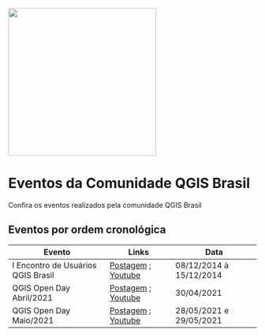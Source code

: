 <img src="https://i2.wp.com/qgisbrasil.org/wp-content/uploads/2017/08/qgis_brasil_original.png?" width="300">

# Eventos da Comunidade QGIS Brasil

Confira os eventos realizados pela comunidade QGIS Brasil

## Eventos por ordem cronológica

Evento | Links | Data 
------- | ----- | ---- 
I Encontro de Usuários QGIS Brasil | [Postagem](http://qgisbrasil.org/i-encontro-brasileiro-de-usuarios-qgis) ; [Youtube](https://www.youtube.com/playlist?list=PLzKam0lvXwoqu-RWS59dXfp3DQL-vNK3d) | 08/12/2014 à 15/12/2014
QGIS Open Day Abril/2021 | [Postagem](http://qgisbrasil.org/2021/04/18/qgisbr-no-qgis-open-day-abril-2021/) ; [Youtube](https://www.youtube.com/playlist?list=PLzKam0lvXwoo4x4fgF09ucylbQBxwdCGK) | 30/04/2021
QGIS Open Day Maio/2021 | [Postagem](http://qgisbrasil.org/2021/05/12/qgis-open-day-maio-2021/) ; [Youtube](https://www.youtube.com/playlist?list=PLzKam0lvXwoolBvjhNTouEszT7N63u52h) | 28/05/2021 e 29/05/2021
